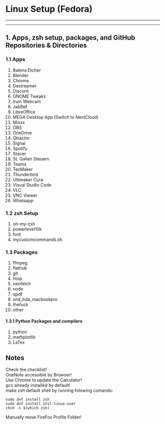 # Linux Setup (Fedora)

---
---

## 1. Apps, zsh setup, packages, and GitHub Repositories & Directories

### 1.1 Apps

1. Balena Etcher
1. Blender
1. Chrome
1. Destreamer
1. Discord
1. GNOME Tweaks
1. Iruin Webcam
1. JabRef
1. LibreOffice
1. MEGA Desktop App (Switch to NextCloud)
1. Mixxx
1. OBS
1. OneDrive
1. Qtractor
1. Signal
1. Spotify
1. Stacer
1. St. Gallen Steuern
1. Teams
1. TexMaker
1. Thunderbird
1. Ultimaker Cura
1. Visual Studio Code
1. VLC
1. VNC Viewer
1. Whatsapp

### 1.2 zsh Setup

1. oh-my-zsh
1. powerlevel10k
1. font
1. mycustomcommands.sh

### 1.3 Packages

1. ffmpeg
1. flathub
1. git
1. htop
1. neofetch
1. node
1. qpdf
1. snd_hda_macbookpro
3. thefuck
4. other

#### 1.3.1 Python Packages and compilers

1. python
1. mathplotlib
1. LaTex

## Notes

Check the checklist!  
OneNote accessible by Browser!  
Use Chrome to update the Calculator!  
gcc already installed by default!  
make zsh default shell by running folowing comands:  

```shell
sudo dnf install zsh
sudo dnf install util-linux-user
chsh -s $(which zsh)
```
Manually move FireFox Profile Folder!